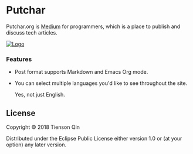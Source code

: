 # Putchar

Putchar.org is [Medium](https://medium.com/) for programmers, which is a place to publish and discuss tech articles.

[![Logo](https://putchar.org/logo-2x.png)](https://putchar.org)

### Features

* Post format supports Markdown and Emacs Org mode.

* You can select multiple languages you'd like to see throughout the site.

  Yes, not just English.

## License

Copyright © 2018 Tienson Qin

Distributed under the Eclipse Public License either version 1.0 or (at your option) any later version.
